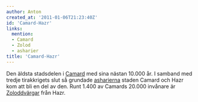 ```yaml
---
author: Anton
created_at: '2011-01-06T21:23:40Z'
id: 'Camard-Hazr'
links:
  mention:
  - Camard
  - Zolod
  - asharier
title: 'Camard-Hazr'
---
```


Den äldsta stadsdelen i [Camard] med sina nästan 10.000 år. I samband med tredje tirakkrigets slut
så grundade [asharierna] staden Camard och Hazr kom att bli en del av den. Runt 1.400 av Camards
20.000 invånare är [Zoloddvärgar] från Hazr.

  [Camard]: Camard
  [asharierna]: asharier
  [Zoloddvärgar]: Zolod
